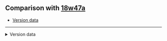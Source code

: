 ## Comparison with [18w47a](https://github.com/PixiGeko/Minecraft-generated-data/tree/18w47a)

- [Version data](#version-data)

<hr/>
<details><summary>Version data</summary>
<table><tr><th></th><th align="left">18w47a</th><th>18w47b</th></tr><tr><td>DataPack version</td><td><code>4</code></td><td><code>-</code></td></tr><tr><td>ResourcePack version</td><td><code>4</code></td><td><code>-</code></td></tr><tr><td>World version</td><td><code>-</code></td><td><code>1913</code></td></tr><tr><td>Protocol version</td><td><code>-</code></td><td><code>447</code></td></tr></table>
</details>